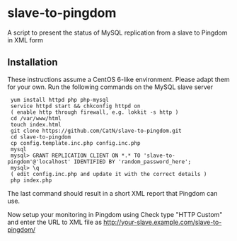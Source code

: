 # slave-to-pingdom

A script to present the status of MySQL replication from a slave to Pingdom in XML form

## Installation

These instructions assume a CentOS 6-like environment. Please adapt them for your own.
Run the following commands on the MySQL slave server

     yum install httpd php php-mysql
     service httpd start && chkconfig httpd on
     ( enable http through firewall, e.g. lokkit -s http )
     cd /var/www/html
     touch index.html
     git clone https://github.com/CatN/slave-to-pingdom.git
     cd slave-to-pingdom
     cp config.template.inc.php config.inc.php
     mysql
     mysql> GRANT REPLICATION CLIENT ON *.* TO 'slave-to-pingdom'@'localhost' IDENTIFIED BY 'random_password_here';
     mysql> \q
     ( edit config.inc.php and update it with the correct details )
     php index.php

The last command should result in a short XML report that Pingdom can use.

Now setup your monitoring in Pingdom using Check type "HTTP Custom" and enter the URL to XML file as 
http://your-slave.example.com/slave-to-pingdom/
